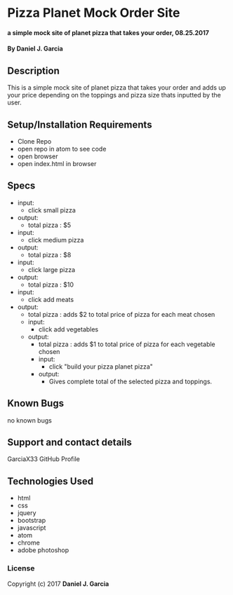 # Pizza Planet Mock Order Site

#### a simple mock site of planet pizza that takes your order, 08.25.2017

#### By Daniel J. Garcia

## Description

This is a simple mock site of planet pizza that takes your order and adds up your price depending on the toppings and pizza size thats inputted by the user.

## Setup/Installation Requirements

* Clone Repo
* open repo in atom to see code
* open browser
* open index.html in browser

## Specs

* input:
  * click small pizza
* output:
  * total pizza : $5
* input:
  * click medium pizza
* output:
  * total pizza : $8
* input:
  * click large pizza
* output:
  * total pizza : $10
* input:
  * click add meats
* output:
  * total pizza : adds $2 to total price of pizza for each meat chosen
  * input:
    * click add vegetables
  * output:
    * total pizza : adds $1 to total price of pizza for each vegetable chosen
    * input:
      * click "build your pizza planet pizza"
    * output:
      * Gives complete total of the selected pizza and toppings.



## Known Bugs

no known bugs

## Support and contact details

GarciaX33 GitHub Profile

## Technologies Used

* html
* css
* jquery
* bootstrap
* javascript
* atom
* chrome
* adobe photoshop

### License


Copyright (c) 2017 **Daniel J. Garcia**
